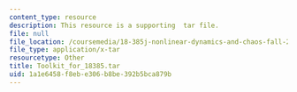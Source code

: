 ```yaml
---
content_type: resource
description: This resource is a supporting  tar file.
file: null
file_location: /coursemedia/18-385j-nonlinear-dynamics-and-chaos-fall-2014/1a1e6458f8ebe306b8be392b5bca879b_Toolkit_for_18385.tar
file_type: application/x-tar
resourcetype: Other
title: Toolkit_for_18385.tar
uid: 1a1e6458-f8eb-e306-b8be-392b5bca879b
---
```

